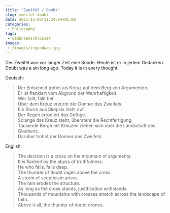 ```yaml
---
title: "Zweifel / Doubt"
slug: zweifel-doubt
date: 2021-11-05T11:24:04+01:00
categories:
 - Philosophy
tags:
 - Gedankenschlosser
images:
 - /images/irgendwas.jpg
---
```


Der Zweifel war vor langer Zeit eine Sünde. Heute ist er in jedem Gedanken.\
Doubt was a sin long ago. Today it is in every thought.

<!--more-->

Deutsch:

> Der Entscheid trohnt als Kreuz auf dem Berg von Argumenten.\
>Er ist flankiert vom Abgrund der Wahrhaftigkeit.\
> Wer fällt, fällt tief.\
> Über dem Kreuz erzürnt der Donner des Zweifels.\
> Ein Sturm aus Skepsis zieht auf.\
> Der Regen errodiert das Gefüge.\
> Solange das Kreuz steht, übersteht die Rechtfertigung.\
> Tausende Berge mit Kreuzen ziehen sich über die Landschaft des Glaubens.\
> Darüber trohnt der  Donner des Zweifels.

English:

> The decision is a cross on the mountain of arguments.\
> It is flanked by the abyss of truthfulness.\
> He who falls, falls deep.\
> The thunder of doubt rages above the cross.\
> A storm of scepticism arises.\
> The rain erodes the structure.\
> As long as the cross stands, justification withstands.\
> Thousands of mountains with crosses stretch across the landscape of faith.\
> Above it all, the thunder of doubt drones.
